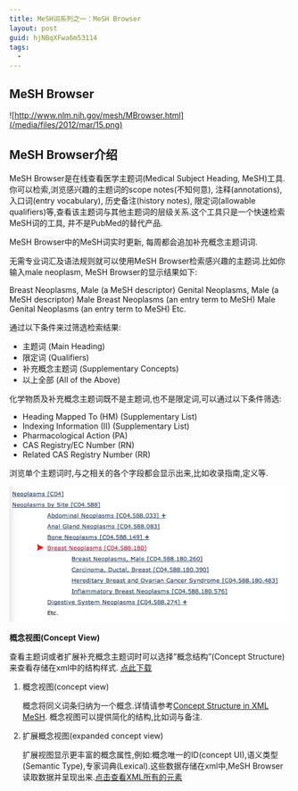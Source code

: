 ```yaml
---
title: MeSH词系列之一：MeSH Browser
layout: post
guid: hjNBqXFwa6m53114
tags:
  - 
---
```



## MeSH Browser


<span class="image-1200">![http://www.nlm.nih.gov/mesh/MBrowser.html](/media/files/2012/mar/15.png)</span>
 

## MeSH Browser介绍

MeSH Browser是在线查看医学主题词(Medical Subject Heading, MeSH)工具. 你可以检索,浏览感兴趣的主题词的scope notes(不知何意), 注释(annotations), 入口词(entry vocabulary), 历史备注(history notes), 限定词(allowable qualifiers)等,查看该主题词与其他主题词的层级关系.这个工具只是一个快速检索MeSH词的工具, 并不是PubMed的替代产品.

MeSH Browser中的MeSH词实时更新, 每周都会追加补充概念主题词词.

无需专业词汇及语法规则就可以使用MeSH Browser检索感兴趣的主题词.比如你输入male neoplasm, MeSH Browser的显示结果如下:

Breast Neoplasms, Male (a MeSH descriptor)
Genital Neoplasms, Male (a MeSH descriptor)
Male Breast Neoplasms (an entry term to MeSH)
Male Genital Neoplasms (an entry term to MeSH)
Etc.


通过以下条件来过筛选检索结果:

* 主题词 (Main Heading)
* 限定词 (Qualifiers)
* 补充概念主题词 (Supplementary Concepts)
* 以上全部 (All of the Above)

化学物质及补充概念主题词既不是主题词,也不是限定词,可以通过以下条件筛选:

* Heading Mapped To (HM) (Supplementary List)
* Indexing Information (II) (Supplementary List)
* Pharmacological Action (PA)
* CAS Registry/EC Number (RN)
* Related CAS Registry Number (RR)

浏览单个主题词时,与之相关的各个字段都会显示出来,比如收录指南,定义等.

<span class="image-1200">![](/media/files/2012/mar/15-1.png)</span>


**概念视图(Concept View)**

查看主题词或者扩展补充概念主题词时可以选择”概念结构”(Concept Structure)来查看存储在xml中的结构样式. [点此下载](http://www.nlm.nih.gov/mesh/filelist.html)

1. 概念视图(concept view)  

	概念将同义词条归纳为一个概念.详情请参考[Concept Structure in XML MeSH](http://www.nlm.nih.gov/mesh/concept_structure.html). 概念视图可以提供简化的结构,比如词与备注.
	
2. 扩展概念视图(expanded concept view)  

	扩展视图显示更丰富的概念属性,例如:概念唯一的ID(concept UI),语义类型(Semantic Type),专家词典(Lexical).这些数据存储在xml中,MeSH Browser读取数据并呈现出来.[点击查看XML所有的元素](http://www.nlm.nih.gov/mesh/xml_data_elements.html)

